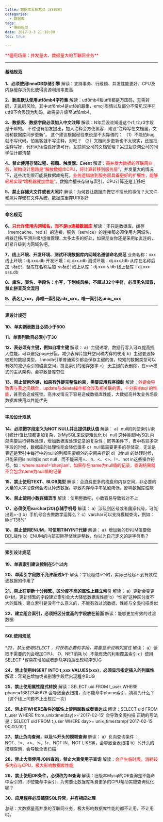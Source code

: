 ```yaml
---
title: 数据库军规解读（58到家）
categories:
  - 数据库
tags:
  - 编码规范
date: 2017-3-3 21:18:00
toc: true

---
```


<p><font style="color:red">**适用场景：并发量大、数据量大的互联网业务**</font></p>

---

#### 基础规范
**1、必须使用InnoDB存储引擎**
解读：支持事务、行级锁、并发性能更好、CPU及内存缓存页优化使得资源利用率更高
 
**2、新库默认使用utf8mb4字符集**
解读：utf8mb4和utf8都是万国码，无需转码，无乱码风险。其中utf8mb4是utf8的超集，emoji表情以及部分不常见汉字在utf8下会表现为乱码，故需要升级至utf8mb4。
 
**3、数据表、数据字段必须加入中文注释**
解读：N年后没谁知道这个r1,r2,r3字段是干嘛的。
不过也有朋友提出，加入注释会方便黑客，建议“注释写在文档里，文档和数据库同步更新”。
这个建议根据经验来说是不太靠谱的：
（1）不能怕bug就不写代码，怕黑客就不写注释，对吧？
（2）文档同步更新也不太现实，还是把注释写好，代码可读性做好更可行，互联网公司的文档管理？呆过互联网公司的同学估计都清楚
 
**4、禁止使用存储过程、视图、触发器、Event**
解读：<font style="color:red">高并发大数据的互联网业务，架构设计思路是“解放数据库CPU，将计算转移到服务层”</font>，并发量大的情况下，这些功能很可能将数据库拖死，<font style="color:red">业务逻辑放到服务层具备更好的扩展性，能够轻易实现“增机器就加性能”。</font>数据库擅长存储与索引，CPU计算还是上移吧
 
**5、禁止存储大文件或者大照片**
解读：为何要让数据库做它不擅长的事情？大文件和照片存储在文件系统，数据库里存URI多好

---

#### 命名规范
**6、<font style="color:red">只允许使用内网域名，而不是ip连接数据库**</font>
解读：不只是数据库，缓存（memcache、redis）的连接，服务（service）的连接都必须使用内网域名，机器迁移/平滑升级/运维管理…太多太多的好处，如果朋友你还是采用ip直连的，赶紧升级到内网域名吧。
 
**7、线上环境、开发环境、测试环境数据库内网域名遵循命名规范**
业务名称：xxx
线上环境：dj.xxx.db
开发环境：dj.xxx.rdb
测试环境：dj.xxx.tdb
从库在名称后加-s标识，备库在名称后加-ss标识
线上从库：dj.xxx-s.db
线上备库：dj.xxx-sss.db
 
**8、库名、表名、字段名：小写，下划线风格，不超过32个字符，必须见名知意，禁止拼音英文混用**
 
**9、表名t_xxx，非唯一索引名idx_xxx，唯一索引名uniq_xxx**

---

#### 表设计规范
**10、单实例表数目必须小于500**
 
**11、单表列数目必须小于30**
 
**12、表必须有主键，例如自增主键**
解读：
a）主键递增，数据行写入可以提高插入性能，可以避免page分裂，减少表碎片提升空间和内存的使用
b）主键要选择较短的数据类型， Innodb引擎普通索引都会保存主键的值，较短的数据类型可以有效的减少索引的磁盘空间，提高索引的缓存效率
c） 无主键的表删除，在row模式的主从架构，会导致备库夯住
 
**13、禁止使用外键，如果有外键完整性约束，需要应用程序控制**
解读：<font style="color:red">外键会导致表与表之间耦合，update与delete操作都会涉及相关联的表，十分影响sql 的性能</font>，甚至会造成死锁。高并发情况下容易造成数据库性能，大数据高并发业务场景数据库使用以性能优先
 
---

#### 字段设计规范
**14、必须把字段定义为NOT NULL并且提供默认值**
解读：
a）null的列使索引/索引统计/值比较都更加复杂，对MySQL来说更难优化
b）null 这种类型MySQL内部需要进行特殊处理，增加数据库处理记录的复杂性；同等条件下，表中有较多空字段的时候，数据库的处理性能会降低很多
c）null值需要更多的存储空，无论是表还是索引中每行中的null的列都需要额外的空间来标识
d）对null 的处理时候，只能采用is null或is not null，而不能采用=、in、<、<>、!=、not in这些操作符号。如：<font style="color:red">where name!=’shenjian’，如果存在name为null值的记录，查询结果就不会包含name为null值的记录</font>
 
**15、禁止使用TEXT、BLOB类型**
解读：会浪费更多的磁盘和内存空间，非必要的大量的大字段查询会淘汰掉热数据，导致内存命中率急剧降低，影响数据库性能
 
**16、禁止使用小数存储货币**
解读：使用整数吧，小数容易导致钱对不上
 
**17、必须使用varchar(20)存储手机号**
解读：
a）涉及到区号或者国家代号，可能出现+-()
b）手机号会去做数学运算么？
c）varchar可以支持模糊查询，例如：like“138%”
 
**18、禁止使用ENUM，可使用TINYINT代替**
解读：
a）增加新的ENUM值要做DDL操作
b）ENUM的内部实际存储就是整数，你以为自己定义的是字符串？

---

#### 索引设计规范
**19、单表索引建议控制在5个以内**
 
**20、单索引字段数不允许超过5个**
解读：字段超过5个时，实际已经起不到有效过滤数据的作用了
 
**21、禁止在更新十分频繁、区分度不高的属性上建立索引**
解读：
a）更新会变更B+树，更新频繁的字段建立索引会大大降低数据库性能
b）“性别”这种区分度不大的属性，建立索引是没有什么意义的，不能有效过滤数据，性能与全表扫描类似
 
**22、建立组合索引，必须把区分度高的字段放在前面**
解读：能够更加有效的过滤数据

---
 
#### SQL使用规范
**23、禁止使用SELECT *，只获取必要的字段，需要显示说明列属性**
解读：
a）读取不需要的列会增加CPU、IO、NET消耗
b）不能有效的利用覆盖索引
c）使用SELECT *容易在增加或者删除字段后出现程序BUG
 
**24、禁止使用INSERT INTO t_xxx VALUES(xxx)，必须显示指定插入的列属性**
解读：容易在增加或者删除字段后出现程序BUG
 
**25、禁止使用属性隐式转换**
解读：SELECT uid FROM t_user WHERE phone=13812345678 会导致全表扫描，而不能命中phone索引，猜猜为什么？（这个线上问题不止出现过一次）
 
**26、禁止在WHERE条件的属性上使用函数或者表达式**
解读：SELECT uid FROM t_user WHERE from_unixtime(day)>='2017-02-15' 会导致全表扫描
正确的写法是：SELECT uid FROM t_user WHERE day>= unix_timestamp('2017-02-15 00:00:00')
 
**27、禁止负向查询，以及%开头的模糊查询**
解读：
a）负向查询条件：NOT、!=、<>、!<、!>、NOT IN、NOT LIKE等，会导致全表扫描
b）%开头的模糊查询，会导致全表扫描
 
**28、禁止大表使用JOIN查询，禁止大表使用子查询**
解读：<font style="color:red">会产生临时表，消耗较多内存与CPU，极大影响数据库性能</font>
 
**29、禁止使用OR条件，必须改为IN查询**
解读：旧版本Mysql的OR查询是不能命中索引的，即使能命中索引，为何要让数据库耗费更多的CPU帮助实施查询优化呢？
 
**30、应用程序必须捕获SQL异常，并有相应处理**

总结：大数据量高并发的互联网业务，极大影响数据库性能的都不让用，不让用哟。